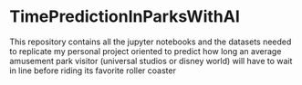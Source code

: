 # TimePredictionInParksWithAI
This repository contains all the jupyter notebooks and the datasets needed to replicate my personal project oriented to predict how long an average amusement park visitor (universal studios or disney world) will have to wait in line before riding its favorite roller coaster
